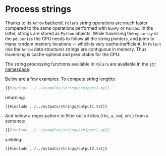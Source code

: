 # Process strings

Thanks to its `Arrow` backend, `Polars` string operations are much faster compared to the
same operations performed with `NumPy` or `Pandas`. In the latter, strings are stored as
`Python` objects. While traversing the `np.array` or the `pd.Series` the CPU needs to
follow all the string pointers, and jump to many random memory locations -- which
is very cache-inefficient. In `Polars` (via the `Arrow` data
structure) strings are contiguous in memory. Thus traversing is cache-optimal and
predictable for the CPU.

The string processing functions available in `Polars` are available in the
[`str` namespace](POLARS_PY_REF_GUIDE/series/string.html).

Below are a few examples. To compute string lengths:

```python
{{#include ../../examples/strings/snippet1.py}}
```

returning:

```text
{{#include ../../outputs/strings/output1.txt}}
```

And below a regex pattern to filter out articles (`the`, `a`, `and`, *etc.*) from a
sentence:

```python
{{#include ../../examples/strings/snippet2.py}}
```

yielding:

```text
{{#include ../../outputs/strings/output2.txt}}
```
